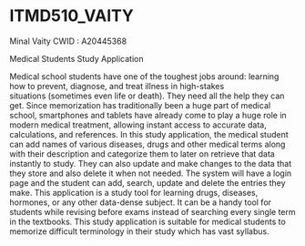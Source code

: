 # ITMD510_VAITY
Minal Vaity 
CWID : A20445368

Medical Students Study Application

Medical school students have one of the toughest jobs around: learning how to prevent, diagnose, and treat illness in high-stakes  
situations (sometimes even life or death). They need all the help they can get. Since memorization has traditionally been a huge part of 
medical school, smartphones and tablets have already come to play a huge role in modern medical treatment, allowing instant access to 
accurate data, calculations, and references. In this study application, the medical student can add names of various diseases, drugs and 
other medical terms along with their description and categorize them to later on retrieve that data instantly to study. They can also 
update and make changes to the data that they store and also delete it when not needed. The system will have a login page and the student 
can add, search, update and delete the entries they make. This application is a study tool for learning drugs, diseases, hormones, or any 
other data-dense subject. It can be a handy tool for students while revising before exams instead of searching every single term in the 
textbooks. This study application is suitable for medical students to memorize difficult terminology in their study which has vast 
syllabus.
